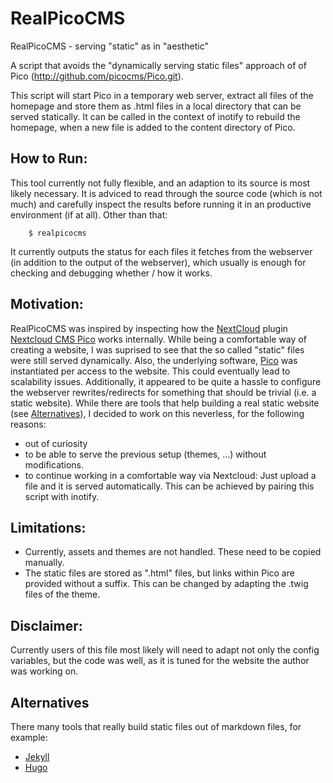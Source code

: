 # RealPicoCMS
RealPicoCMS - serving "static" as in "aesthetic"

A script that avoids the "dynamically serving static files" approach of
of Pico (http://github.com/picocms/Pico.git).

This script will start Pico in a temporary web server, extract all files
of the homepage and store them as .html files in a local directory that can
be served statically.
It can be called in the context of inotify to rebuild the homepage, when a
new file is added to the content directory of Pico.

## How to Run:
This tool currently not fully flexible, and an adaption to its source is most
likely necessary. It is adviced to read through the source code (which is not
much) and carefully inspect the results before running it in an productive
environment (if at all).
Other than that:
```
    $ realpicocms
```
It currently outputs the status for each files it fetches from the webserver
(in addition to the output of the webserver), which usually is enough for
checking and debugging whether / how it works.

## Motivation:
RealPicoCMS was inspired by inspecting how the
[NextCloud](https://nextcloud.com) plugin [Nextcloud CMS
Pico](https://github.com/nextcloud/cms_pico) works internally. While being a
comfortable way of creating a website, I was suprised to see that the so called
"static" files were still served dynamically. Also, the underlying software,
[Pico](http://picocms.org) was instantiated per access to the website. This
could eventually lead to scalability issues.
Additionally, it appeared to be quite a hassle to configure the webserver
rewrites/redirects for something that should be trivial (i.e. a static
website).
While there are tools that help building a real static website (see
[Alternatives](#alternatives)), I decided to work on this neverless, for the
following reasons:
* out of curiosity
* to be able to serve the previous setup (themes, ...) without modifications.
* to continue working in a comfortable way via Nextcloud: Just upload a file
  and it is served automatically. This can be achieved by pairing this script
  with inotify.

## Limitations:
* Currently, assets and themes are not handled. These need to be copied manually.
* The static files are stored as ".html" files, but links within Pico are provided
  without a suffix. This can be changed by adapting the .twig files of the theme.

## Disclaimer:
Currently users of this file most likely will need to adapt not
only the config variables, but the code was well, as it is tuned for the
website the author was working on.

## Alternatives
There many tools that really build static files out of markdown files, for example:
* [Jekyll](https://jekyllrb.com)
* [Hugo](https://gohugo.io)

